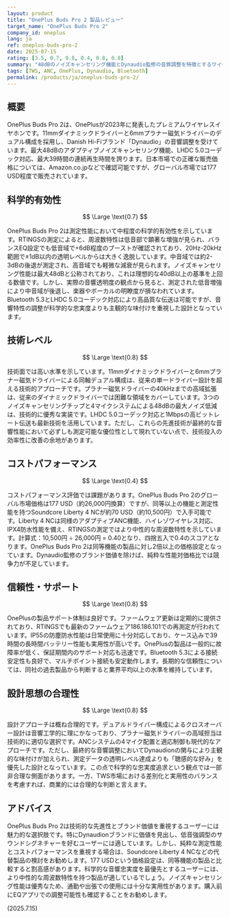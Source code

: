 ```yaml
---
layout: product
title: "OnePlus Buds Pro 2 製品レビュー"
target_name: "OnePlus Buds Pro 2"
company_id: oneplus
lang: ja
ref: oneplus-buds-pro-2
date: 2025-07-15
rating: [3.5, 0.7, 0.8, 0.4, 0.8, 0.8]
summary: "48dBのノイズキャンセリング機能とDynaudio監修の音質調整を特徴とするワイヤレスイヤホンですが、測定性能では同価格帯の競合製品に対し優位性を示せていません"
tags: [TWS, ANC, OnePlus, Dynaudio, Bluetooth]
permalink: /products/ja/oneplus-buds-pro-2/
---
```


## 概要

OnePlus Buds Pro 2は、OnePlusが2023年に発表したプレミアムワイヤレスイヤホンです。11mmダイナミックドライバーと6mmプラナー磁気ドライバーのデュアル構成を採用し、Danish Hi-Fiブランド「Dynaudio」の音響調整を受けています。最大48dBのアダプティブノイズキャンセリング機能、LHDC 5.0コーデック対応、最大39時間の連続再生時間を誇ります。日本市場での正確な販売価格については、Amazon.co.jpなどで確認可能ですが、グローバル市場では177 USD程度で販売されています。

## 科学的有効性

$$ \Large \text{0.7} $$

OnePlus Buds Pro 2は測定性能において中程度の科学的有効性を示しています。RTINGSの測定によると、周波数特性は低音部で顕著な増強が見られ、バランスEQ設定でも低音域で+6dB程度のブーストが確認されており、20Hz-20kHz範囲で±1dB以内の透明レベルからは大きく逸脱しています。中音域では約2-3dBの後退が測定され、高音域でも軽微な減衰が見られます。ノイズキャンセリング性能は最大48dBと公称されており、これは理想的な40dB以上の基準を上回る数値です。しかし、実際の音響透明度の観点から見ると、測定された低音増強により中音域が後退し、楽器やボーカルの明瞭度が損なわれています。Bluetooth 5.3とLHDC 5.0コーデック対応により高品質な伝送は可能ですが、音響特性の調整が科学的な忠実度よりも主観的な味付けを重視した設計となっています。

## 技術レベル

$$ \Large \text{0.8} $$

技術面では高い水準を示しています。11mmダイナミックドライバーと6mmプラナー磁気ドライバーによる同軸デュアル構成は、従来の単一ドライバー設計を超える技術的アプローチです。プラナー磁気ドライバーの40kHzまでの高域拡張は、従来のダイナミックドライバーでは困難な領域をカバーしています。3つのノイズキャンセリングチップと4マイクシステムによる48dBの最大ノイズ低減は、技術的に優秀な実装です。LHDC 5.0コーデック対応と1Mbpsの高ビットレート伝送も最新技術を活用しています。ただし、これらの先進技術が最終的な音響性能において必ずしも測定可能な優位性として現れていない点で、技術投入の効率性に改善の余地があります。

## コストパフォーマンス

$$ \Large \text{0.4} $$

コストパフォーマンス評価では課題があります。OnePlus Buds Pro 2のグローバル市場価格は177 USD（約26,000円換算）ですが、同等以上の機能と測定性能を持つSoundcore Liberty 4 NCが約70 USD（約10,500円）で入手可能です。Liberty 4 NCは同様のアダプティブANC機能、ハイレゾワイヤレス対応、IPX4防水性能を備え、RTINGSの測定ではより中性的な周波数特性を示しています。計算式：10,500円 ÷ 26,000円 = 0.40となり、四捨五入で0.4のスコアとなります。OnePlus Buds Pro 2は同等機能の製品に対し2倍以上の価格設定となっています。Dynaudio監修のブランド価値を除けば、純粋な性能対価格比では競争力が不足しています。

## 信頼性・サポート

$$ \Large \text{0.8} $$

OnePlusの製品サポート体制は良好です。ファームウェア更新は定期的に提供されており、RTINGSでも最新のファームウェア186.186.101での再測定が行われています。IP55の防塵防水性能は日常使用に十分対応しており、ケース込みで39時間の長時間バッテリー性能も実用性が高いです。OnePlusの製品は一般的に故障率が低く、保証期間内のサポート対応も迅速です。Bluetooth 5.3による接続安定性も良好で、マルチポイント接続も安定動作します。長期的な信頼性については、同社の過去製品から判断すると業界平均以上の水準を維持しています。

## 設計思想の合理性

$$ \Large \text{0.8} $$

設計アプローチは概ね合理的です。デュアルドライバー構成によるクロスオーバー設計は音響工学的に理にかなっており、プラナー磁気ドライバーの高域担当は技術的に適切な選択です。ANCシステムの4マイク配置と適応制御も現代的なアプローチです。ただし、最終的な音響調整においてDynaudionの関与により主観的な味付けが加えられ、測定データの透明レベル達成よりも「聴感的な好み」を優先した設計となっています。この点で科学的な忠実度追求という観点では一部非合理な側面があります。一方、TWS市場における差別化と実用性のバランスを考慮すれば、商業的には合理的な判断と言えます。

## アドバイス

OnePlus Buds Pro 2は技術的な先進性とブランド価値を重視するユーザーには魅力的な選択肢です。特にDynaudionブランドに価値を見出し、低音強調型のサウンドシグネチャーを好むユーザーには適しています。しかし、純粋な測定性能とコストパフォーマンスを重視する場合は、Soundcore Liberty 4 NCなどの代替製品の検討をお勧めします。177 USDという価格設定は、同等機能の製品と比較すると割高感があります。科学的な音響忠実度を最優先とするユーザーには、より中性的な周波数特性を持つ製品が適しているでしょう。ノイズキャンセリング性能は優秀なため、通勤や出張での使用には十分な実用性があります。購入前にEQアプリでの調整可能性も確認することをお勧めします。

(2025.7.15)